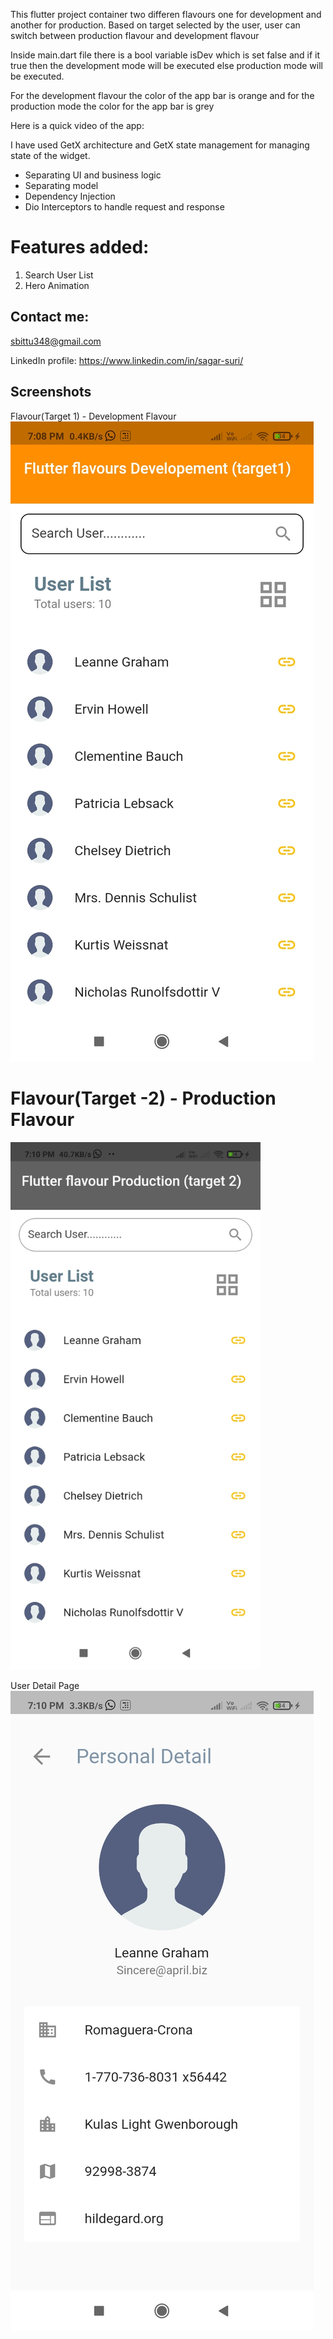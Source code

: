 This flutter project container two differen flavours one for development and another for production.
Based on target selected by the user, user can switch between production flavour and development flavour

Inside main.dart file there is a bool variable  isDev which is set false and if it true  then the development mode will be executed else production mode will be executed.

For the development flavour the color of the app bar is orange and for the production mode the color for the app bar is grey

Here is a quick video of the app:


 I have used GetX architecture and GetX state management for managing state of the widget.

- Separating UI and business logic
- Separating model
- Dependency Injection
- Dio Interceptors  to handle request and response





# Features added:

1) Search User List
2) Hero Animation


## Contact me:

sbittu348@gmail.com

LinkedIn profile: 
https://www.linkedin.com/in/sagar-suri/


## Screenshots
Flavour(Target 1) - Development Flavour
![kishan](https://github.com/kshanlvs/flutter-flavour/blob/main/screenshots/Screenshot_2021-08-30-19-08-18-692_com.tasktwo.kishan.tasktwo.jpg)

 <h1>Flavour(Target -2) - Production Flavour
  </h1>
<img src="https://github.com/kshanlvs/flutter-flavour/blob/main/screenshots/Screenshot_2021-08-30-19-10-12-050_com.tasktwo.kishan.tasktwo.jpg" width="400" />



User Detail Page
![kishan](https://github.com/kshanlvs/flutter-flavour/blob/main/screenshots/Screenshot_2021-08-30-19-10-18-574_com.tasktwo.kishan.tasktwo.jpg)

